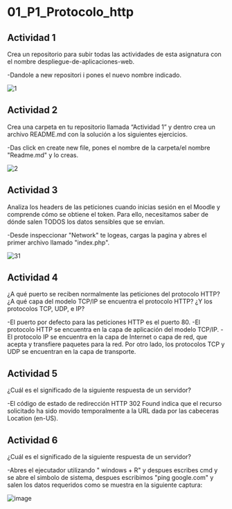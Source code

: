 # 01_P1_Protocolo_http
## Actividad 1
Crea un repositorio para subir todas las actividades de esta asignatura con el
nombre despliegue-de-aplicaciones-web.

-Dandole a new repositori i pones el nuevo nombre indicado.

![1](https://github.com/orsunyer/despliegue-de-aplicaciones-web/assets/144775484/163b16a0-ef4a-4fb2-8b05-1eead429d79b)


## Actividad 2
Crea una carpeta en tu repositorio llamada “Actividad 1” y dentro crea un archivo
README.md con la solución a los siguientes ejercicios.

-Das click en create new file, pones el nombre de la carpeta/el nombre "Readme.md" y lo creas.

![2](https://github.com/orsunyer/despliegue-de-aplicaciones-web/assets/144775484/b3b131ab-9c97-4608-806d-16ad78cd36e8)

## Actividad 3
Analiza los headers de las peticiones cuando inicias sesión en el Moodle y comprende
cómo se obtiene el token. Para ello, necesitamos saber de dónde salen TODOS los
datos sensibles que se envían.

-Desde inspeccionar "Network" te logeas, cargas la pagina y abres el primer archivo llamado "index.php". 

![31](https://github.com/orsunyer/despliegue-de-aplicaciones-web/assets/144775484/1e66ac72-76cc-438c-a4bf-fd1697de78ab)

## Actividad 4
¿A qué puerto se reciben normalmente las peticiones del protocolo HTTP? ¿A qué
capa del modelo TCP/IP se encuentra el protocolo HTTP? ¿Y los protocolos TCP,
UDP, e IP?

-El puerto por defecto para las peticiones HTTP es el puerto 80. 
-El protocolo HTTP se encuentra en la capa de aplicación del modelo TCP/IP.
-El protocolo IP se encuentra en la capa de Internet o capa de red, que acepta y transfiere paquetes para la red. Por otro lado, los protocolos TCP y UDP se encuentran en la capa de transporte.

## Actividad 5
¿Cuál es el significado de la siguiente respuesta de un servidor?

-El código de estado de redirección HTTP 302 Found indica que el recurso solicitado ha sido movido temporalmente a la URL dada por las cabeceras Location (en-US).

## Actividad 6
¿Cuál es el significado de la siguiente respuesta de un servidor?

-Abres el ejecutador utilizando " windows + R" y despues escribes cmd y se abre el simbolo de sistema, despues escribimos "ping google.com" y salen los datos requeridos como se muestra en la siguiente captura:

![image](https://github.com/orsunyer/despliegue-de-aplicaciones-web/assets/144775484/64c134ac-ab90-4782-a91f-bcaa137a2365)
